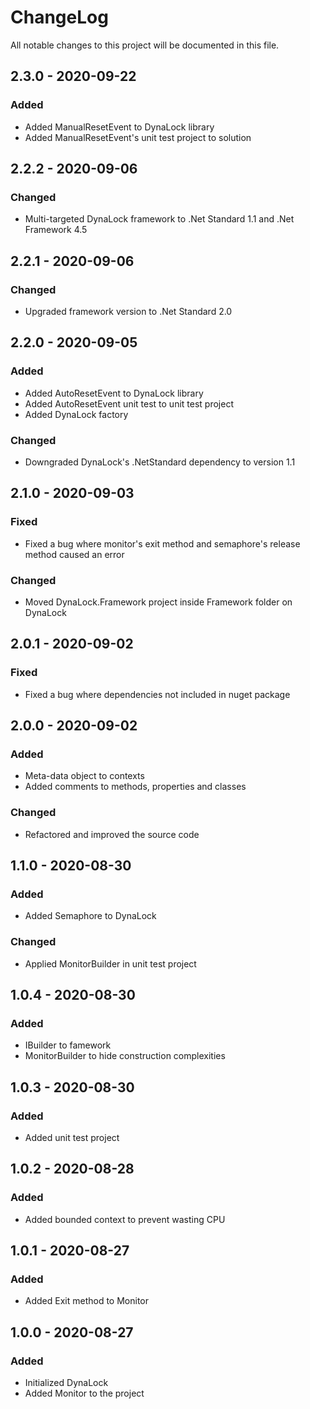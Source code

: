 
# ChangeLog
All notable changes to this project will be documented in this file.

## 2.3.0 - 2020-09-22
### Added
-	Added ManualResetEvent to DynaLock library
-	Added ManualResetEvent's unit test project to solution

## 2.2.2 - 2020-09-06
### Changed
-	Multi-targeted DynaLock framework to .Net Standard 1.1 and .Net Framework 4.5

## 2.2.1 - 2020-09-06
### Changed
-	Upgraded framework version to .Net Standard 2.0

## 2.2.0 - 2020-09-05
### Added
-	Added AutoResetEvent to DynaLock library
-	Added AutoResetEvent unit test to unit test project
-	Added DynaLock factory

### Changed
-	Downgraded DynaLock's .NetStandard dependency to version 1.1

## 2.1.0 - 2020-09-03
### Fixed
-	Fixed a bug where monitor's exit method and semaphore's release method caused an error
### Changed
-	Moved DynaLock.Framework project inside Framework folder on DynaLock

## 2.0.1 - 2020-09-02
### Fixed
-	Fixed a bug where dependencies not included in nuget package

## 2.0.0 - 2020-09-02
### Added
-	Meta-data object to contexts
-	Added comments to methods, properties and classes

### Changed
- Refactored and improved the source code

## 1.1.0 - 2020-08-30
### Added
- Added Semaphore to DynaLock

### Changed
- Applied MonitorBuilder in unit test project

## 1.0.4 - 2020-08-30
### Added
- IBuilder to famework
- MonitorBuilder to hide construction complexities

## 1.0.3 - 2020-08-30
### Added
- Added unit test project

## 1.0.2 - 2020-08-28
### Added
- Added bounded context to prevent wasting CPU

## 1.0.1 - 2020-08-27
### Added
- Added Exit method to Monitor

## 1.0.0 - 2020-08-27
### Added
- Initialized DynaLock
- Added Monitor to the project